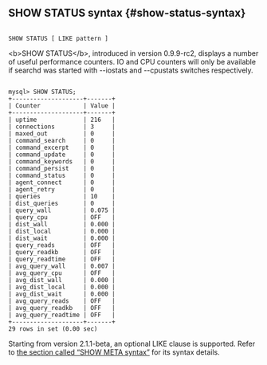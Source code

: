 ## SHOW STATUS syntax {#show-status-syntax}

```

SHOW STATUS [ LIKE pattern ]

```

&lt;b&gt;SHOW STATUS&lt;/b&gt;, introduced in version 0.9.9-rc2, displays a number of useful performance counters. IO and CPU counters will only be available if searchd was started with --iostats and --cpustats switches respectively.

```

mysql> SHOW STATUS;
+--------------------+-------+
| Counter            | Value |
+--------------------+-------+
| uptime             | 216   |
| connections        | 3     |
| maxed_out          | 0     |
| command_search     | 0     |
| command_excerpt    | 0     |
| command_update     | 0     |
| command_keywords   | 0     |
| command_persist    | 0     |
| command_status     | 0     |
| agent_connect      | 0     |
| agent_retry        | 0     |
| queries            | 10    |
| dist_queries       | 0     |
| query_wall         | 0.075 |
| query_cpu          | OFF   |
| dist_wall          | 0.000 |
| dist_local         | 0.000 |
| dist_wait          | 0.000 |
| query_reads        | OFF   |
| query_readkb       | OFF   |
| query_readtime     | OFF   |
| avg_query_wall     | 0.007 |
| avg_query_cpu      | OFF   |
| avg_dist_wall      | 0.000 |
| avg_dist_local     | 0.000 |
| avg_dist_wait      | 0.000 |
| avg_query_reads    | OFF   |
| avg_query_readkb   | OFF   |
| avg_query_readtime | OFF   |
+--------------------+-------+
29 rows in set (0.00 sec)

```

Starting from version 2.1.1-beta, an optional LIKE clause is supported. Refer to [the section called “SHOW META syntax”](../show_meta_syntax.md) for its syntax details.